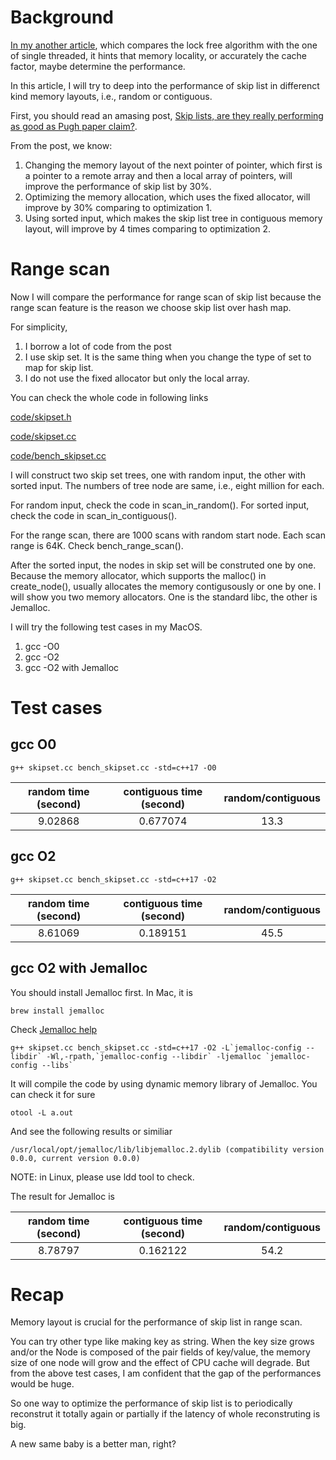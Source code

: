 # Background
[In my another article](lock_free_vs_thread_lock.md), which compares the lock free algorithm with the one of single threaded, it hints that memory locality, or accurately the cache factor, maybe determine the performance.

In this article, I will try to deep into the performance of skip list in differenct kind memory layouts, i.e., random or contiguous.

First, you should read an amasing post, [Skip lists, are they really performing as good as Pugh paper claim?](https://stackoverflow.com/questions/31580869/skip-lists-are-they-really-performing-as-good-as-pugh-paper-claim). 

From the post, we know:

1. Changing the memory layout of the next pointer of pointer, which first is a pointer to a remote array and then a local array of pointers, will improve the performance of skip list by 30%.
2. Optimizing the memory allocation, which uses the fixed allocator, will improve by 30% comparing to optimization 1.
3. Using sorted input, which makes the skip list tree in contiguous memory layout, will improve by 4 times comparing to optimization 2.

# Range scan
Now I will compare the performance for range scan of skip list because the range scan feature is the reason we choose skip list over hash map.

For simplicity, 
1. I borrow a lot of code from the post
2. I use skip set. It is the same thing when you change the type of set to map for skip list.
3. I do not use the fixed allocator but only the local array. 

You can check the whole code in following links

[code/skipset.h](https://github.com/szstonelee/elephant_eye_c_plusplus/blob/master/code/skipset.h)

[code/skipset.cc](https://github.com/szstonelee/elephant_eye_c_plusplus/blob/master/code/skipset.cc)

[code/bench_skipset.cc](https://github.com/szstonelee/elephant_eye_c_plusplus/blob/master/code/bench_skipset.cc)

I will construct two skip set trees, one with random input, the other with sorted input. The numbers of tree node are same, i.e., eight million for each.

For random input, check the code in scan_in_random(). For sorted input, check the code in scan_in_contiguous().

For the range scan, there are 1000 scans with random start node. Each scan range is 64K. Check bench_range_scan().

After the sorted input, the nodes in skip set will be construted one by one. Because the memory allocator, which supports the malloc() in create_node(), usually allocates the memory contigusously or one by one. I will show you two memory allocators. One is the standard libc, the other is Jemalloc.

I will try the following test cases in my MacOS.

1. gcc -O0
2. gcc -O2
3. gcc -O2 with Jemalloc

# Test cases

## gcc O0
```
g++ skipset.cc bench_skipset.cc -std=c++17 -O0
```

| random time (second) | contiguous time (second) | random/contiguous |
| :---: | :---: | :---: |
| 9.02868 | 0.677074 | 13.3 |

## gcc O2
```
g++ skipset.cc bench_skipset.cc -std=c++17 -O2
```

| random time (second) | contiguous time (second) | random/contiguous |
| :---: | :---: | :---: |
| 8.61069 | 0.189151 | 45.5 |

## gcc O2 with Jemalloc
You should install Jemalloc first. In Mac, it is 
```
brew install jemalloc
```

Check [Jemalloc help](https://github.com/jemalloc/jemalloc/wiki/Getting-Started)
```
g++ skipset.cc bench_skipset.cc -std=c++17 -O2 -L`jemalloc-config --libdir` -Wl,-rpath,`jemalloc-config --libdir` -ljemalloc `jemalloc-config --libs`
```
It will compile the code by using dynamic memory library of Jemalloc. You can check it for sure
```
otool -L a.out
```
And see the following results or similiar
```
/usr/local/opt/jemalloc/lib/libjemalloc.2.dylib (compatibility version 0.0.0, current version 0.0.0)
```

NOTE: in Linux, please use ldd tool to check.

The result for Jemalloc is 

| random time (second) | contiguous time (second) | random/contiguous |
| :---: | :---: | :---: |
| 8.78797 | 0.162122 | 54.2 |

# Recap

Memory layout is crucial for the performance of skip list in range scan.

You can try other type like making key as string. When the key size grows and/or the Node is composed of the pair fields of key/value, the memory size of one node will grow and the effect of CPU cache will degrade. But from the above test cases, I am confident that the gap of the performances would be huge.

So one way to optimize the performance of skip list is to periodically reconstrut it totally again or partially if the latency of whole reconstruting is big.

A new same baby is a better man, right?
